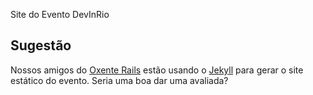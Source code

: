 Site do Evento DevInRio

## Sugestão

Nossos amigos do [Oxente Rails][1] estão usando o [Jekyll][2] para gerar o site estático do evento. Seria uma boa dar uma avaliada?

[1]: http://oxenterails.com
[2]: http://github.com/henrik/jekyll